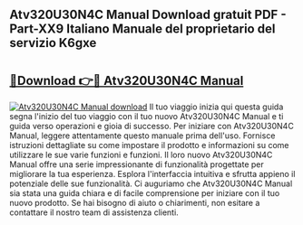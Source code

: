 ## Atv320U30N4C Manual Download gratuit PDF - Part-XX9 Italiano Manuale del proprietario del servizio K6gxe

# <h2><a href="http://dffwli.blite.top/?on=Atv320U30N4C+Manual">🔗Download 👉🔴 Atv320U30N4C Manual</a></h2>

[![Atv320U30N4C Manual download](https://i.imgur.com/lujVjoI.png)](http://dffwli.blite.top/?on=Atv320U30N4C+Manual)
Il tuo viaggio inizia qui questa guida segna l'inizio del tuo viaggio con il tuo nuovo Atv320U30N4C Manual e ti guida verso operazioni e gioia di successo. Per iniziare con Atv320U30N4C Manual, leggere attentamente questo manuale prima dell'uso. Fornisce istruzioni dettagliate su come impostare il prodotto e informazioni su come utilizzare le sue varie funzioni e funzioni. Il loro nuovo Atv320U30N4C Manual offre una serie impressionante di funzionalità progettate per migliorare la tua esperienza. Esplora l'interfaccia intuitiva e sfrutta appieno il potenziale delle sue funzionalità. Ci auguriamo che Atv320U30N4C Manual sia stata una guida chiara e di facile comprensione per iniziare con il tuo nuovo prodotto. Se hai bisogno di aiuto o chiarimenti, non esitare a contattare il nostro team di assistenza clienti.
